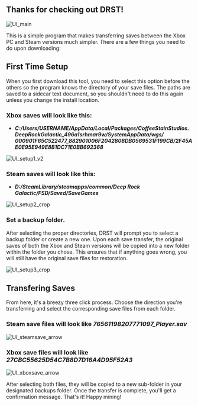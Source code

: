 ## Thanks for checking out DRST!

![UI_main](https://user-images.githubusercontent.com/53543020/148155830-99e4c027-dfcf-443b-ba5b-5a099940b706.png)

This is a simple program that makes transferring saves between the Xbox PC and Steam versions much simpler. There are a few things you need to do upon downloading:

## First Time Setup
When you first download this tool, you need to select this option before the others so the program knows the directory of your save files. The paths are saved to a sidecar text document, so you shouldn't need to do this again unless you change the install location.

### Xbox saves will look like this:
- ***C:/Users/USERNAME/AppData/Local/Packages/CoffeeStainStudios.DeepRockGalactic_496a1srhmar9w/SystemAppData/wgs/
000901F65C522477_882901006F2042808DB0569531F199CB/2F45AE0E95E949E8B1DC71E0BB692368***

![UI_setup1_v2](https://user-images.githubusercontent.com/53543020/148176602-4a4101a0-b6ad-4bcd-af65-eb565c144e85.png)

### Steam saves will look like this:

- ***D:/SteamLibrary/steamapps/common/Deep Rock Galactic/FSD/Saved/SaveGames***

![UI_setup2_crop](https://user-images.githubusercontent.com/53543020/148156407-612fbd89-6e90-4cc8-98fe-e963c5cefa5e.png)

### Set a backup folder.

After selecting the proper directories, DRST will prompt you to select a backup folder or create a new one. Upon each save transfer, the original saves of both the Xbox and Steam versions will be copied into a new folder within the folder you chose. This ensures that if anything goes wrong, you will still have the original save files for restoration. 

![UI_setup3_crop](https://user-images.githubusercontent.com/53543020/148156410-f4eae4fc-abf0-4da2-bd6d-ba9329976d6c.png)

## Transfering Saves

From here, it's a breezy three click process. Choose the direction you're transferring and select the corresponding save files from each folder. 

### Steam save files will look like *76561198207771097_Player.sav*
![UI_steamsave_arrow](https://user-images.githubusercontent.com/53543020/148181689-a0c0f672-6ad1-4822-9159-c60534b7d592.png)

### Xbox save files will look like *27CBC55625D54C7B8D7D16A4D95F52A3*
![UI_xboxsave_arrow](https://user-images.githubusercontent.com/53543020/148181691-688d0b9f-6152-44d3-8f76-f4bbaaa6ca9e.png)

After selecting both files, they will be copied to a new sub-folder in your designated backups folder. Once the transfer is complete, you'll get a confirmation message. That's it! Happy mining!
